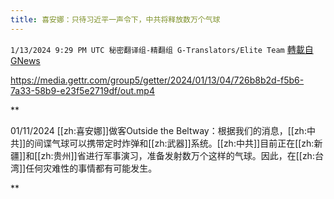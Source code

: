 ```yaml
---
title: 喜安娜：只待习近平一声令下，中共将释放数万个气球
---
```

`1/13/2024 9:29 PM UTC 秘密翻译组-精翻组 G-Translators/Elite Team` [轉載自GNews](https://gnews.org/articles/2216425)


https://media.gettr.com/group5/getter/2024/01/13/04/726b8b2d-f5b6-7a33-58b9-e23f5e2719df/out.mp4


**

01/11/2024 [[zh:喜安娜]]做客Outside the Beltway：根据我们的消息，[[zh:中共]]的间谍气球可以携带定时炸弹和[[zh:武器]]系统。[[zh:中共]]目前正在[[zh:新疆]]和[[zh:贵州]]省进行军事演习，准备发射数万个这样的气球。因此，在[[zh:台湾]]任何灾难性的事情都有可能发生。

**
